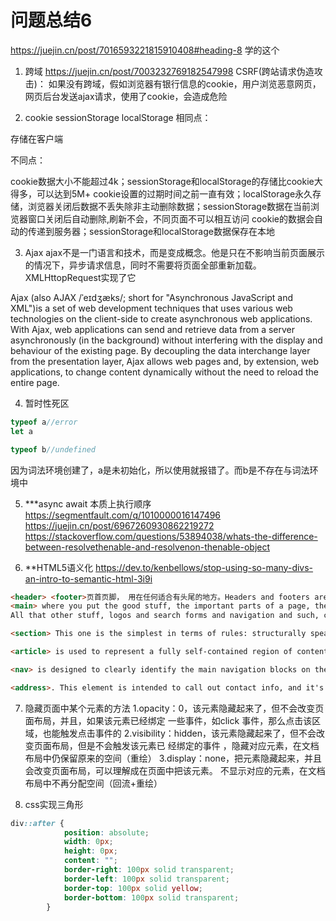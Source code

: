 # 问题总结6
https://juejin.cn/post/7016593221815910408#heading-8
学的这个

1. 跨域
https://juejin.cn/post/7003232769182547998
CSRF(跨站请求伪造攻击)： 如果没有跨域，假如浏览器有银行信息的cookie，用户浏览恶意网页，网页后台发送ajax请求，使用了cookie，会造成危险

2. cookie  sessionStorage localStorage
相同点：

存储在客户端

不同点：

cookie数据大小不能超过4k；sessionStorage和localStorage的存储比cookie大得多，可以达到5M+
cookie设置的过期时间之前一直有效；localStorage永久存储，浏览器关闭后数据不丢失除非主动删除数据；sessionStorage数据在当前浏览器窗口关闭后自动删除,刷新不会，不同页面不可以相互访问
cookie的数据会自动的传递到服务器；sessionStorage和localStorage数据保存在本地

3. Ajax
ajax不是一门语言和技术，而是变成概念。他是只在不影响当前页面展示的情况下，异步请求信息，同时不需要将页面全部重新加载。XMLHttopRequest实现了它

Ajax (also AJAX /ˈeɪdʒæks/; short for "Asynchronous JavaScript and XML")is a set of web development techniques that uses various web technologies on the client-side to create asynchronous web applications. With Ajax, web applications can send and retrieve data from a server asynchronously (in the background) without interfering with the display and behaviour of the existing page. By decoupling the data interchange layer from the presentation layer, Ajax allows web pages and, by extension, web applications, to change content dynamically without the need to reload the entire page.

4. 暂时性死区
```js
typeof a//error
let a

typeof b//undefined
```
因为词法环境创建了，a是未初始化，所以使用就报错了。而b是不存在与词法环境中


5. ***async await 本质上执行顺序
https://segmentfault.com/q/1010000016147496
https://juejin.cn/post/6967260930862219272
https://stackoverflow.com/questions/53894038/whats-the-difference-between-resolvethenable-and-resolvenon-thenable-object


6. **HTML5语义化
https://dev.to/kenbellows/stop-using-so-many-divs-an-intro-to-semantic-html-3i9i
```html
<header> <footer>页首页脚， 用在任何适合有头尾的地方。Headers and footers are attached semantically to the closest "sectioning root" or "sectioning content" element. These are things like <body>, <blockquote>, <section>, <td>, <aside>, and lots of others;
<main> where you put the good stuff, the important parts of a page, the reason the user came to this page in particular, not your site in general. In other words, the main content. it should be used once and only once.
All that other stuff, logos and search forms and navigation and such, can go in a <header> or <footer> within the <body> but outside of <main>.

<section> This one is the simplest in terms of rules: structurally speaking, it's basically just a <div> with special semantic meaning. A <section> begins a new "sectioning content" region, so it can have its own <header> and/or <footer>A general rule is that the <section> element is appropriate only if the element’s contents would be listed explicitly in the document’s outline.

<article> is used to represent a fully self-contained region of content, something that could be plucked out of your page and dropped into another and still make sense on its own. This might be a literal article or blog post, but could also be used for a social media post like a tweet or a Facebook wall post.   have a heading that identifies what it is, ideally using a heading element (<h1>-<h6>). An <article> can also have <header>, <footer>, and <section> elements

<nav> is designed to clearly identify the main navigation blocks on the page, the groups of links that help the user find their way around the rest of the site

<address>. This element is intended to call out contact info, and it's often used in the main page <footer> to markup the mailing address, phone number, customer service email address, etc. for a business.
```

7. 隐藏页面中某个元素的方法
1.opacity：0，该元素隐藏起来了，但不会改变页面布局，并且，如果该元素已经绑定 一些事件，如click 事件，那么点击该区域，也能触发点击事件的
2.visibility：hidden，该元素隐藏起来了，但不会改变页面布局，但是不会触发该元素已 经绑定的事件 ，隐藏对应元素，在文档布局中仍保留原来的空间（重绘）
3.display：none，把元素隐藏起来，并且会改变页面布局，可以理解成在页面中把该元素。 不显示对应的元素，在文档布局中不再分配空间（回流+重绘）

8. css实现三角形
```css
div::after {
            position: absolute;
            width: 0px;
            height: 0px;
            content: "";
            border-right: 100px solid transparent;
            border-left: 100px solid transparent;
            border-top: 100px solid yellow;
            border-bottom: 100px solid transparent;
        }
```
